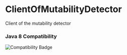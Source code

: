 ClientOfMutabilityDetector
==========================

Client of the mutability detector


### Java 8 Compatibility
![Compatibility Badge](https://java.net/downloads/adoptopenjdk/compat.svg)


